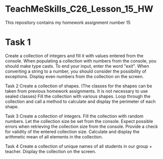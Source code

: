 # TeachMeSkills_C26_Lesson_15_HW
This repository contains my homework assignment number 15
# Task 1
Create a collection of integers and fill it with values entered from the console.
When populating a collection with numbers from the console, you should make type casts.
To end your input, enter the word "exit".
When converting a string to a number, you should consider the possibility of exceptions.
Display even numbers from the collection on the screen.

Task 2
Create a collection of shapes.
(The classes for the shapes can be taken from previous homework assignments. It is not necessary to use sealed classes)
Fill the collection with various shapes.
Loop through the collection and call a method to calculate and display the perimeter of each shape.

Task 3
Create a collection of integers.
Fill the collection with random numbers.
Let the collection size be set from the console.
Expect possible errors when retrieving the collection size from the console.
Provide a check for validity of the entered collection size.
Calculate and display the arithmetic mean of all elements in the collection.

Task 4
Create a collection of unique names of all students in our group + teacher.
Display the collection on the screen.
